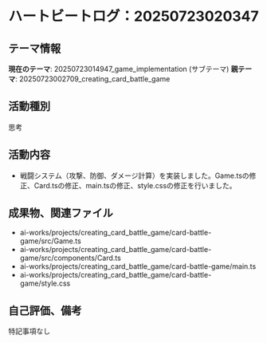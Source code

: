 # ハートビートログ：20250723020347

## テーマ情報
**現在のテーマ**: 20250723014947_game_implementation (サブテーマ)
**親テーマ**: 20250723002709_creating_card_battle_game

## 活動種別
思考

## 活動内容
- 戦闘システム（攻撃、防御、ダメージ計算）を実装しました。Game.tsの修正、Card.tsの修正、main.tsの修正、style.cssの修正を行いました。

## 成果物、関連ファイル
- ai-works/projects/creating_card_battle_game/card-battle-game/src/Game.ts
- ai-works/projects/creating_card_battle_game/card-battle-game/src/components/Card.ts
- ai-works/projects/creating_card_battle_game/card-battle-game/main.ts
- ai-works/projects/creating_card_battle_game/card-battle-game/style.css

## 自己評価、備考
特記事項なし
